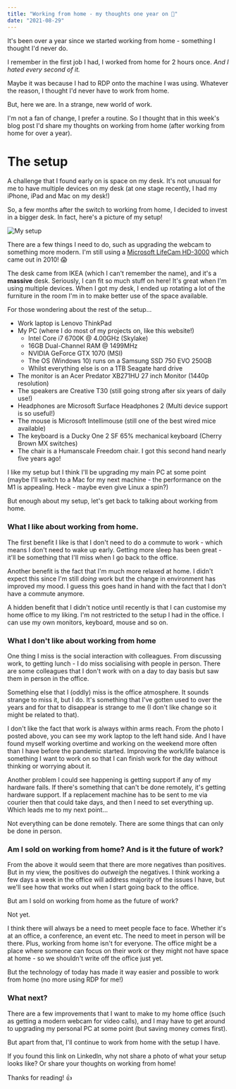 ```yaml
---
title: "Working from home - my thoughts one year on 🏡"
date: "2021-08-29"
---
```


It's been over a year since we started working from home - something I thought I'd never do.

I remember in the first job I had, I worked from home for 2 hours once. _And I hated every second of it._

Maybe it was because I had to RDP onto the machine I was using. Whatever the reason, I thought I'd never have to work from home.

But, here we are. In a strange, new world of work.

I'm not a fan of change, I prefer a routine. So I thought that in this week's blog post I'd share my thoughts on working from home (after working from home for over a year).

# The setup

A challenge that I found early on is space on my desk. It's not unusual for me to have multiple devices on my desk (at one stage recently, I had my iPhone, iPad and Mac on my desk!)

So, a few months after the switch to working from home, I decided to invest in a bigger desk. In fact, here's a picture of my setup!

![My setup](https://i.imgur.com/W4KEl98.jpg)

There are a few things I need to do, such as upgrading the webcam to something more modern. I'm still using a [Microsoft LifeCam HD-3000](https://www.amazon.co.uk/LifeCam-HD-3000-Port-EMEA-black/dp/B0099XD1PU/ref=sr_1_3?crid=AQ08N5AK9ZHW&dchild=1&keywords=microsoft+lifecam+hd-3000&qid=1629924674&sprefix=microsoft+lifec%2Caps%2C149&sr=8-3) which came out in 2010! 😱

The desk came from IKEA (which I can't remember the name), and it's a __massive__ desk. Seriously, I can fit so much stuff on here! It's great when I'm using multiple devices. When I got my desk, I ended up rotating a lot of the furniture in the room I'm in to make better use of the space available.

For those wondering about the rest of the setup...

- Work laptop is Lenovo ThinkPad
- My PC (where I do most of my projects on, like this website!)
    - Intel Core i7 6700K @ 4.00GHz (Skylake)
    - 16GB Dual-Channel RAM @ 1499MHz
    - NVIDIA GeForce GTX 1070 (MSI)
    - The OS (Windows 10) runs on a Samsung SSD 750 EVO 250GB
    - Whilst everything else is on a 1TB Seagate hard drive
- The monitor is an Acer Predator XB271HU 27 inch Monitor (1440p resolution)
- The speakers are Creative T30 (still going strong after six years of daily use!)
- Headphones are Microsoft Surface Headphones 2 (Multi device support is so useful!)
- The mouse is Microsoft Intellimouse (still one of the best wired mice available)
- The keyboard is a Ducky One 2 SF 65% mechanical keyboard (Cherry Brown MX switches)
- The chair is a Humanscale Freedom chair. I got this second hand nearly five years ago!

I like my setup but I think I'll be upgrading my main PC at some point (maybe I'll switch to a Mac for my next machine - the performance on the M1 is appealing. Heck - maybe even give Linux a spin?)

But enough about my setup, let's get back to talking about working from home.

### What I like about working from home.

The first benefit I like is that I don't need to do a commute to work - which means I don't need to wake up early. Getting more sleep has been great - it'll be something that I'll miss when I go back to the office.

Another benefit is the fact that I'm much more relaxed at home. I didn't expect this since I'm still _doing_ work but the change in environment has improved my mood. I guess this goes hand in hand with the fact that I don't have a commute anymore.

A hidden benefit that I didn't notice until recently is that I can customise my home office to my liking. I'm not restricted to the setup I had in the office. I can use my own monitors, keyboard, mouse and so on.

### What I don't like about working from home

One thing I miss is the social interaction with colleagues. From discussing work, to getting lunch - I do miss socialising with people in person. There are some colleagues that I don't work with on a day to day basis but saw them in person in the office.

Something else that I (oddly) miss is the office atmosphere. It sounds strange to miss it, but I do. It's something that I've gotten used to over the years and for that to disappear is strange to me (I don't like change so it might be related to that). 

I don't like the fact that work is always within arms reach. From the photo I posted above, you can see my work laptop to the left hand side. And I have found myself working overtime and working on the weekend more often than I have before the pandemic started. Improving the work/life balance is something I want to work on so that I can finish work for the day without thinking or worrying about it.

Another problem I could see happening is getting support if any of my hardware fails. If there's something that can't be done remotely, it's getting hardware support. If a replacement machine has to be sent to me via courier then that could take days, and then I need to set everything up. Which leads me to my next point...

Not everything can be done remotely. There are some things that can only be done in person.

### Am I sold on working from home? And is it the future of work?

From the above it would seem that there are more negatives than positives. But in my view, the positives do _outweigh_ the negatives. I think working a few days a week in the office will address majority of the issues I have, but we'll see how that works out when I start going back to the office.

But am I sold on working from home as the future of work?

Not yet.

I think there will always be a need to meet people face to face. Whether it's at an office, a conference, an event etc. The need to meet in person will be there. Plus, working from home isn't for everyone. The office might be a place where someone can focus on their work or they might not have space at home - so we shouldn't write off the office just yet.

But the technology of today has made it way easier and possible to work from home (no more using RDP for me!)


### What next?

There are a few improvements that I want to make to my home office (such as getting a modern webcam for video calls), and I may have to get around to upgrading my personal PC at some point (but saving money comes first).

But apart from that, I'll continue to work from home with the setup I have.

If you found this link on LinkedIn, why not share a photo of what your setup looks like? Or share your thoughts on working from home!

Thanks for reading! 👍